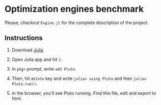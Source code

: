 # Optimization engines benchmark

Please, checkout `Engine.jl` for the complete description of the project. 

## Instructions

1. Download [Julia](https://julialang.org).

2. Open Julia app and hit `]`.

3. In `pkg>` prompt, write `add Pluto`.

4. Then, hit `delete` key and write `julia> using Pluto` and then `julia> Pluto.run()`.

5. In the browser, you'll see Pluto running. Find this file, edit and export to html.